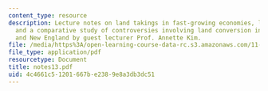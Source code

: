 ```yaml
---
content_type: resource
description: Lecture notes on land takings in fast-growing economies, land policy,
  and a comparative study of controversies involving land conversion in Vietnam, China
  and New England by guest lecturer Prof. Annette Kim.
file: /media/https%3A/open-learning-course-data-rc.s3.amazonaws.com/11-201-gateway-planning-action-fall-2007/4c4661c51201667be2389e8a3db3dc51_notes13.pdf
file_type: application/pdf
resourcetype: Document
title: notes13.pdf
uid: 4c4661c5-1201-667b-e238-9e8a3db3dc51
---
```

